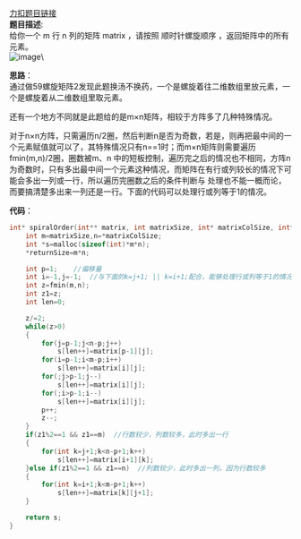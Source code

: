 [力扣题目链接](https://leetcode.cn/problems/spiral-matrix/description/)\
__题目描述__:\
给你一个 m 行 n 列的矩阵 matrix ，请按照 顺时针螺旋顺序 ，返回矩阵中的所有元素。\
![image](https://user-images.githubusercontent.com/84489567/199945039-8fbcb528-2d9b-4e14-bbef-dda09e2002c3.png)\

__思路__：\
通过做59螺旋矩阵2发现此题换汤不换药，一个是螺旋着往二维数组里放元素，一个是螺旋着从二维数组里取元素。

还有一个地方不同就是此题给的是m×n矩阵，相较于方阵多了几种特殊情况。

对于n×n方阵，只需遍历n/2圈，然后判断n是否为奇数，若是，则再把最中间的一个元素赋值就可以了，其特殊情况只有n==1时；而m×n矩阵则需要遍历fmin(m,n)/2圈，圈数被m、n
中的短板控制，遍历完之后的情况也不相同，方阵n为奇数时，只有多出最中间一个元素这种情况，而矩阵在有行或列较长的情况下可能会多出一列或一行，所以遍历完圈数之后的条件判断与
处理也不能一概而论，而要搞清楚多出来一列还是一行。下面的代码可以处理行或列等于1的情况。

__代码__：
```C
int* spiralOrder(int** matrix, int matrixSize, int* matrixColSize, int* returnSize){
    int m=matrixSize,n=*matrixColSize;
    int *s=malloc(sizeof(int)*m*n);
    *returnSize=m*n;

    int p=1;    //偏移量
    int i=-1,j=-1;  //与下面的k=j+1; || k=i+1;配合，能够处理行或列等于1的情况
    int z=fmin(m,n);
    int z1=z;
    int len=0;

    z/=2;
    while(z>0)
    {
        for(j=p-1;j<n-p;j++)
            s[len++]=matrix[p-1][j];
        for(i=p-1;i<m-p;i++)
            s[len++]=matrix[i][j];
        for(;j>p-1;j--)
            s[len++]=matrix[i][j];
        for(;i>p-1;i--)
            s[len++]=matrix[i][j];
        p++;
        z--;
    }
    if(z1%2==1 && z1==m)  //行数较少，列数较多，此时多出一行
    {
        for(int k=j+1;k<n-p+1;k++)
            s[len++]=matrix[i+1][k];
    }else if(z1%2==1 && z1==n)  //列数较少，此时多出一列，因为行数较多
    {
        for(int k=i+1;k<m-p+1;k++)
            s[len++]=matrix[k][j+1];
    }

    return s;
}
```
